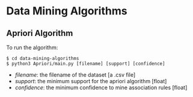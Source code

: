 # Data Mining Algorithms
## Apriori Algorithm
To run the algorithm:

```
$ cd data-mining-algorithms
$ python3 Apriori/main.py [filename] [support] [confidence]
```

- _filename_: the filename of the dataset [a .csv file]
- _support_: the minimum support for the apriori algorithm [float]
- _confidence_: the minimum confidence to mine association rules [float]
